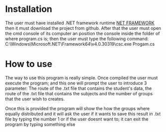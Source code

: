 # Installation

The user must have installed .NET framework runtime [NET FRAMEWORK](https://dotnet.microsoft.com/download/dotnet-framework/net48) then
it must download the project from github. After that the user must open the cmd console of its computer an position the console inside the 
folder of where program.cs is; then the user must type the following command: C:\Windows\Microsoft.NET\Framework64\v4.0.30319\csc.exe Progam.cs

# How to use
The way to use this program is really simple. Once compiled the user must execute the program; and this one will prompt the user to 
introduce 3 parameter: The route of the .txt file that contains the student's data, the route of the .txt file that contains the subjects and
the number of groups that the user wish to creates.

Once this is provided the program will show the how the groups where equally distributed and it will ask the user if it wants to save this result
in .txt file by typing the number 1 or if the user doesnt want to; it can exit the program by typing something else 
